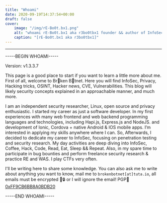 ```yaml
---
title: "Whoami"
date: 2020-09-19T14:37:54+00:00
draft: false
cover:
    image: "/img/rE-Bo0t.bx1.png"
    alt: "whoami rE-Bo0t.bx1 aka r3bo0tbx1 founder && author of InfoSec blog brokenbotnet.com"
    caption: "[rE-Bo0t.bx1 aka r3bo0tbx1]"
---
```

---
-----BEGIN WHOAMI-----

Version: v1.3.3.7

This page is a good place to start if you want to learn a little more about me. First
of all, welcome to Br🤖ken B🤖tnet. Here you will find InfoSec, Privacy,
Hacking tricks, OSINT, Hacker news, CVE, Vulnerabilities. This blog will likely security concepts explained in an approachable manner, and much more.

I am an independent security researcher, Linux, open source and privacy enthusiastic.
I started my career as just a software developer. In my first experiences with many web frontend and web
backend programming languages and technologies, including Hapi.js, Express.js and NodeJS. and
development of Ionic, Cordova + native Android & IOS mobile apps. I’m interested in applying my skills
anywhere where I can. So, Afterwards, I decided to dedicate my career to InfoSec, focusing on
penetration testing and security research. My day activities are deep diving into InfoSec, Coffee, Hack,
Code, Read, Eat, Sleep && Repeat. Also, in my spare time to participate in bug bounties and perform
freelance security research & practice RE and WAS. I play CTFs very often.

I'll be writing here to share some knowledge. You can also ask me to write about anything you want to know, mail me to `brokenbotnet[at]tuta.io`, all emails must be encrypted 📧🔒 or I will ignore the email!
PGP🔑 [0xFF9CB6BB8A0BDB20](https://keyserver.ubuntu.com/pks/lookup?search=0xFF9CB6BB8A0BDB20&fingerprint=on&op=index)

-----END WHOAMI-----
